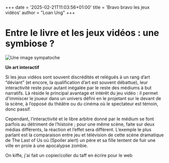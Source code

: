 +++
date = '2025-02-21T11:03:56+01:00'
title = 'Bravo bravo les jeux vidéos'
author = "Loan Ung"
+++

# Entre le livre et les jeux vidéos : une symbiose ?

![Une image sympatoche](https://www.ecranlarge.com/content/uploads/2024/04/detroit-become-human-quantic-dream-beyond-two-souls-heavy-rain-detroit-become-human-jeux-classement-meilleur-pire-1507230-1200x561.png)

**Un art interactif** 

Si les jeux vidéos sont souvent discrédités et relégués à un rang d’art “déviant” (et encore, la qualification d’art est souvent débattue), leur interactivité reste pour autant inégalée par le reste des médiums à but narratifs. Là réside le principal avantage et intérêt du jeu vidéo : il permet d'immiscer le joueur dans un univers défini en le projetant sur le devant de la scène, à l’opposé du théâtre ou du cinéma où le spectateur est témoin, donc passif.

Cependant, l’interactivité et le libre arbitre donné par le médium se font parfois au détriment de l’histoire ; pour une même scène, faite sur deux médias différents, la réaction et l’effet sera différent. L’exemple le plus parlant est la comparaison entre jeu et télévision de cette scène dramatique de The Last of Us  où (Spoiler alert) un père et sa fille tentent de fuir une ville en proie à une apocalypse zombie. 

On kiffe, j'ai fait un copier/coller du taff en écrire pour le web

